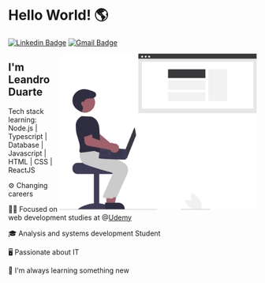 
<h1>Hello World! 🌎</h1>

[![Linkedin Badge](https://img.shields.io/badge/-LinkedIn-3A3A3C?style=flat-square&logo=Linkedin&logoColor=white&link=https://www.linkedin.com/in/leandroduarte88/)](https://www.linkedin.com/in/leandroduarte88/)
[![Gmail Badge](https://img.shields.io/badge/-leandroduarte.it@gmail.com-3A3A3C?style=flat-square&logo=Gmail&logoColor=white&link=mailto:nanda.leandroduarte.webdev@gmail.com)](mailto:leandroduarte.webdev@gmail.com)

<img align="right" alt="Web Developer Image" src="./web-developer.svg"  width="400px"/>

## I'm Leandro Duarte
Tech stack learning: Node.js | Typescript | Database | Javascript | HTML | CSS | ReactJS 

 ⚙️ Changing careers

 👩‍💻 Focused on web development studies at @[Udemy](https://www.udemy.com/)

 🎓 Analysis and systems development Student

 🖥️ Passionate about IT

 📖 I'm always learning something new




